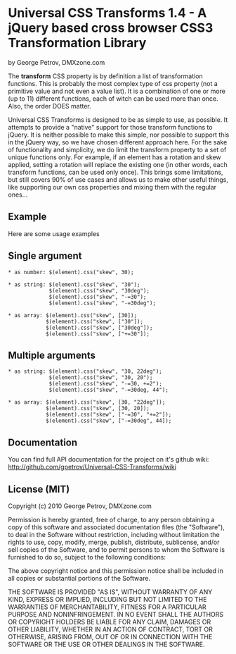 Universal CSS Transforms 1.4 - A jQuery based cross browser CSS3 Transformation Library
===
by George Petrov, DMXzone.com


The **transform** CSS property is by definition a list of transformation functions.
This is probably the most complex type of css property (not a primitive value and not even a value list).
It is a combination of one or more (up to 11) different functions, each of witch can be used more than once.
Also, the order DOES matter.

Universal CSS Transforms is designed to be as simple to use, as possible. It attempts to provide
a "native" support for those transform functions to jQuery. It is neither possible to make this simple,
nor possible to support this in the jQuery way, so we have chosen different approach here.
For the sake of functionality and simplicity, we do limit the transform property to a set of 
unique functions only. For example, if an element has a rotation and skew applied, setting a rotation 
will replace the existing one (in other words, each transform functions, can be used only once).
This brings some limitations, but still covers 90% of use cases and allows us to make other
useful things, like supporting our own css properties and mixing them with the regular ones...


Example
---
Here are some usage examples

## Single argument

    * as number: $(element).css("skew", 30);
    
    * as string: $(element).css("skew", "30");
                 $(element).css("skew", "30deg");
                 $(element).css("skew", "-=30");
                 $(element).css("skew", "-=30deg");
                 
    * as array: $(element).css("skew", [30]);
                $(element).css("skew", ["30"]);
                $(element).css("skew", ["30deg"]);
                $(element).css("skew", ["+=30"]);

## Multiple arguments

    * as string: $(element).css("skew", "30, 22deg");
                 $(element).css("skew", "30, 20");
                 $(element).css("skew", "-=30, +=2");
                 $(element).css("skew", "-=30deg, 44");
                 
    * as array: $(element).css("skew", [30, "22deg"]);
                $(element).css("skew", [30, 20]);
                $(element).css("skew", ["-=30", "+=2"]);
                $(element).css("skew", ["-=30deg", 44]);

Documentation
---
You can find full API documentation for the project on it's github wiki:
http://github.com/gpetrov/Universal-CSS-Transforms/wiki

License (MIT)
---
Copyright (c) 2010 George Petrov, DMXzone.com

Permission is hereby granted, free of charge, to any person obtaining a copy
of this software and associated documentation files (the "Software"), to deal
in the Software without restriction, including without limitation the rights
to use, copy, modify, merge, publish, distribute, sublicense, and/or sell
copies of the Software, and to permit persons to whom the Software is
furnished to do so, subject to the following conditions:

The above copyright notice and this permission notice shall be included in
all copies or substantial portions of the Software.

THE SOFTWARE IS PROVIDED "AS IS", WITHOUT WARRANTY OF ANY KIND, EXPRESS OR
IMPLIED, INCLUDING BUT NOT LIMITED TO THE WARRANTIES OF MERCHANTABILITY,
FITNESS FOR A PARTICULAR PURPOSE AND NONINFRINGEMENT. IN NO EVENT SHALL THE
AUTHORS OR COPYRIGHT HOLDERS BE LIABLE FOR ANY CLAIM, DAMAGES OR OTHER
LIABILITY, WHETHER IN AN ACTION OF CONTRACT, TORT OR OTHERWISE, ARISING FROM,
OUT OF OR IN CONNECTION WITH THE SOFTWARE OR THE USE OR OTHER DEALINGS IN
THE SOFTWARE.